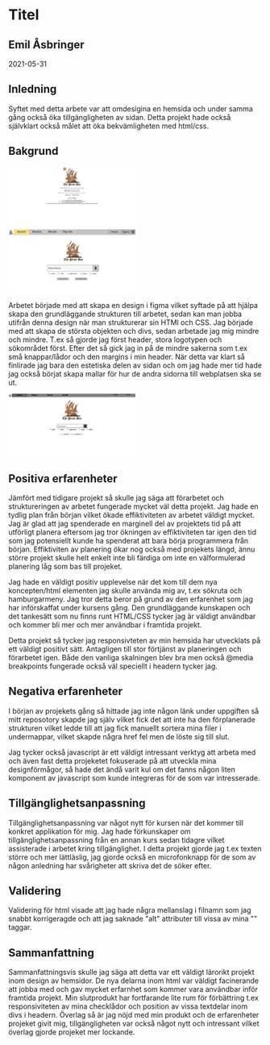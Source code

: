 # Titel

<h2>Emil Åsbringer</h2>
2021-05-31

## Inledning
Syftet med detta arbete var att omdesigina en hemsida och under samma gång också öka tillgängligheten av sidan. Detta projekt hade också självklart också målet att öka bekvämligheten med html/css.

## Bakgrund
<img src="https://raw.githubusercontent.com/emilasbringer/redesign-piratebay/main/dokumentation/original.png" alt="original image" width="50%">

<img src="https://raw.githubusercontent.com/emilasbringer/redesign-piratebay/main/dokumentation/design.png" alt="figma image" width="50%">

Arbetet började med att skapa en design i figma vilket syftade på att hjälpa skapa den grundläggande strukturen till arbetet, sedan kan man jobba utifrån denna design när man strukturerar sin HTMl och CSS. Jag började med att skapa de största objekten och divs, sedan arbetade jag mig mindre och mindre. T.ex så gjorde jag först header, stora logotypen och sökområdet först. Efter det så gick jag in på de mindre sakerna som t.ex små knappar/lådor och den margins i min header. När detta var klart så finlirade jag bara den estetiska delen av sidan och om jag hade mer tid hade jag också börjat skapa mallar för hur de andra sidorna till webplatsen ska se ut.

<img src="https://raw.githubusercontent.com/emilasbringer/redesign-piratebay/main/dokumentation/finishedimage.png" alt="finished image" width="50%">

## Positiva erfarenheter
Jämfört med tidigare projekt så skulle jag säga att förarbetet och struktureringen av arbetet fungerade mycket väl detta projekt. Jag hade en tydlig plan från början vilket ökade effiktiviteten av arbetet väldigt mycket. Jag är glad att jag spenderade en marginell del av projektets tid på att utförligt planera eftersom jag tror ökningen av effiktiviteten tar igen den tid som jag potensiellt kunde ha spenderat att bara börja programmera från början. Effiktiviten av planering ökar nog också med projekets längd, ännu större projekt skulle helt enkelt inte bli färdiga om inte en välformulerad planering låg som bas till projeket.

Jag hade en väldigt positiv upplevelse när det kom till dem nya koncepten/html elementen jag skulle använda mig av, t.ex sökruta och hamburgarmeny. Jag tror detta beror på grund av den erfarenhet som jag har införskaffat under kursens gång. Den grundläggande kunskapen och det tankesätt som nu finns runt HTML/CSS tycker jag är väldigt användbar och kommer bli mer och mer användbar i framtida projekt. 

Detta projekt så tycker jag responsivteten av min hemsida har utvecklats på ett väldigt positivt sätt. Antagligen till stor förtjänst av planeringen och förarbetet igen. Både den vanliga skalningen blev bra men också @media breakpoints fungerade också väl speciellt i headern tycker jag.

## Negativa erfarenheter
I början av projekets gång så hittade jag inte någon länk under uppgiften så mitt reposotory skapde jag själv vilket fick det att inte ha den förplanerade strukturen vilket ledde till att jag fick manuellt sortera mina filer i undermappar, vilket skapde några href fel men de löste sig till slut.

Jag tycker också javascript är ett väldigt intressant verktyg att arbeta med och även fast detta projeketet fokuserade på att utveckla mina designförmågor, så hade det ändå varit kul om det fanns någon liten komponent av javascript som kunde integreras för de som var intresserade.

## Tillgänglighetsanpassning
Tillgänglighetsanpassning var något nytt för kursen när det kommer till konkret applikation för mig. Jag hade förkunskaper om tillgänglighetsanpassning från en annan kurs sedan tidagre vilket assisterade i arbetet kring tillgänglighet. I detta projekt gjorde jag t.ex texten större och mer lättläslig, jag gjorde också en microfonknapp för de som av någon anledning har svårigheter att skriva det de söker efter.

## Validering
Validering för html visade att jag hade några mellanslag i filnamn som jag snabbt korrigeragde och att jag saknade "alt" attributer till vissa av mina "<img>" taggar.

## Sammanfattning
Sammanfattningsvis skulle jag säga att detta var ett väldigt lärorikt projekt inom design av hemsidor. De nya delarna inom html var väldigt facinerande att jobba med och gav mycket erfarnhet som kommer vara användbar inför framtida projekt. Min slutprodukt har fortfarande lite rum för förbättring t.ex responsiviteten av mina checklådor och position av vissa textdelar inom divs i headern. Överlag så är jag nöjd med min produkt och de erfarenheter projeket givit mig, tillgängligheten var också något nytt och intressant vilket överlag gjorde projeket mer lockande. 


